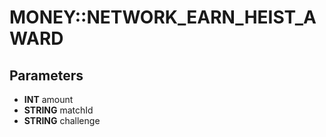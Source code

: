 # MONEY::NETWORK_EARN_HEIST_AWARD

## Parameters
* **INT** amount
* **STRING** matchId
* **STRING** challenge